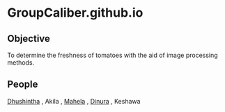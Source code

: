 # GroupCaliber.github.io

## Objective
To determine the freshness of tomatoes with the aid of image processing methods.

## People
[Dhushintha](https://github.com/Dhushintha) , Akila , [Mahela](https://gihub.com/Mahela-Pandukabhaya) , [Dinura](https://github.com/ranadonz) , Keshawa